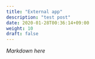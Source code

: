 ```yaml
---
title: "External app"
description: "test post"
date: 2020-01-28T00:36:14+09:00
weight: 10
draft: false
---
```


*Markdown here*
